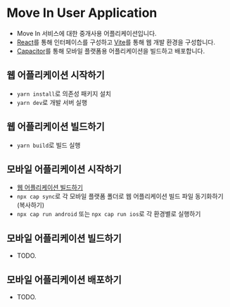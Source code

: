 # Move In User Application

- Move In 서비스에 대한 중개사용 어플리케이션입니다.
- [React](https://react.dev)를 통해 인터페이스를 구성하고 [Vite](https://vitejs.dev/)를 통해 웹 개발 환경을 구성합니다.
- [Capacitor](https://capacitorjs.com/)를 통해 모바일 플랫폼용 어플리케이션을 빌드하고 배포합니다.

## 웹 어플리케이션 시작하기
- `yarn install`로 의존성 패키지 설치
- `yarn dev`로 개발 서버 실행

## 웹 어플리케이션 빌드하기
- `yarn build`로 빌드 실행

## 모바일 어플리케이션 시작하기
- [웹 어플리케이션 빌드하기](#웹_어플리케이션_빌드하기)
- `npx cap sync`로 각 모바일 플랫폼 폴더로 웹 어플리케이션 빌드 파일 동기화하기(복사하기)
- `npx cap run android` 또는 `npx cap run ios`로 각 환경별로 실행하기

## 모바일 어플리케이션 빌드하기
- TODO.

## 모바일 어플리케이션 배포하기
- TODO.
